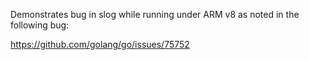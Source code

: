 Demonstrates bug in slog while running under ARM v8 as noted in the following bug:

https://github.com/golang/go/issues/75752
